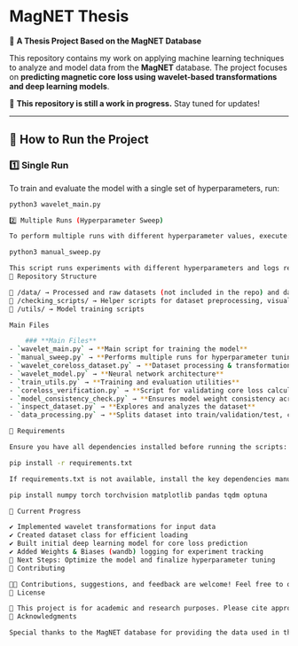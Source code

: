 # **MagNET Thesis**
📡 **A Thesis Project Based on the MagNET Database**

This repository contains my work on applying machine learning techniques to analyze and model data from the **MagNET** database. The project focuses on **predicting magnetic core loss using wavelet-based transformations and deep learning models**.

🚧 **This repository is still a work in progress.** Stay tuned for updates!

---

## **🔹 How to Run the Project**
### **1️⃣ Single Run**
To train and evaluate the model with a single set of hyperparameters, run:

```bash
python3 wavelet_main.py

2️⃣ Multiple Runs (Hyperparameter Sweep)

To perform multiple runs with different hyperparameter values, execute:

python3 manual_sweep.py

This script runs experiments with different hyperparameters and logs results for evaluation.
🔹 Repository Structure

📁 /data/ → Processed and raw datasets (not included in the repo) and dataset related scripts
📁 /checking_scripts/ → Helper scripts for dataset preprocessing, visualization, and consistency checks
📁 /utils/ → Model training scripts 

Main Files

    ### **Main Files**
- `wavelet_main.py` → **Main script for training the model**
- `manual_sweep.py` → **Performs multiple runs for hyperparameter tuning**
- `wavelet_coreloss_dataset.py` → **Dataset processing & transformations**
- `wavelet_model.py` → **Neural network architecture**
- `train_utils.py` → **Training and evaluation utilities**
- `coreloss_verification.py` → **Script for validating core loss calculations**
- `model_consistency_check.py` → **Ensures model weight consistency across runs**
- `inspect_dataset.py` → **Explores and analyzes the dataset**
- `data_processing.py` → **Splits dataset into train/validation/test, checks core loss distribution, and creates DataLoaders**

🔹 Requirements

Ensure you have all dependencies installed before running the scripts:

pip install -r requirements.txt

If requirements.txt is not available, install the key dependencies manually:

pip install numpy torch torchvision matplotlib pandas tqdm optuna

🔹 Current Progress

✔️ Implemented wavelet transformations for input data
✔️ Created dataset class for efficient loading
✔️ Built initial deep learning model for core loss prediction
✔️ Added Weights & Biases (wandb) logging for experiment tracking
🚧 Next Steps: Optimize the model and finalize hyperparameter tuning
🔹 Contributing

👨‍💻 Contributions, suggestions, and feedback are welcome! Feel free to open an issue or submit a pull request.
🔹 License

📜 This project is for academic and research purposes. Please cite appropriately if you use any part of it in your work.
🔹 Acknowledgments

Special thanks to the MagNET database for providing the data used in this thesis.